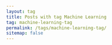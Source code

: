 ```yaml
---
layout: tag
title: Posts with tag Machine Learning
tag: machine-learning-tag
permalink: /tags/machine-learning-tag/
sitemap: false
---
```

